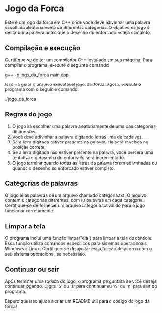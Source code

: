 # Jogo da Forca
Este é um jogo da forca em C++ onde você deve adivinhar uma palavra escolhida aleatoriamente de diferentes categorias. O objetivo do jogo é descobrir a palavra antes que o desenho do enforcado esteja completo.

## Compilação e execução

Certifique-se de ter um compilador C++ instalado em sua máquina. Para compilar o programa, execute o seguinte comando:

g++ -o jogo_da_forca main.cpp

Isso irá gerar o arquivo executável jogo_da_forca. Agora, execute o programa com o seguinte comando:

./jogo_da_forca

## Regras do jogo

1. O jogo irá escolher uma palavra aleatoriamente de uma das categorias disponíveis.
2. Você deve adivinhar a palavra digitando letras uma de cada vez.
3. Se a letra digitada estiver presente na palavra, ela será revelada na posição correta.
4. Se a letra digitada não estiver presente na palavra, você perderá uma tentativa e o desenho do enforcado será incrementado.
5. O jogo termina quando todas as letras da palavra forem adivinhadas ou quando o desenho do enforcado estiver completo.

## Categorias de palavras

O jogo lê as palavras de um arquivo chamado categoria.txt. O arquivo contém 6 categorias diferentes, com 10 palavras em cada categoria. Certifique-se de fornecer um arquivo categoria.txt válido para o jogo funcionar corretamente.

## Limpar a tela
O programa inclui uma função limparTela() para limpar a tela do console. Essa função utiliza comandos específicos para sistemas operacionais Windows e Linux. Certifique-se de ajustar essa função de acordo com o seu sistema operacional, se necessário.

## Continuar ou sair

Após terminar uma rodada do jogo, o programa perguntará se você deseja continuar jogando. Digite 'S' ou 's' para continuar ou 'N' ou 'n' para sair do programa.

Espero que isso ajude a criar um README útil para o código do jogo da forca!
